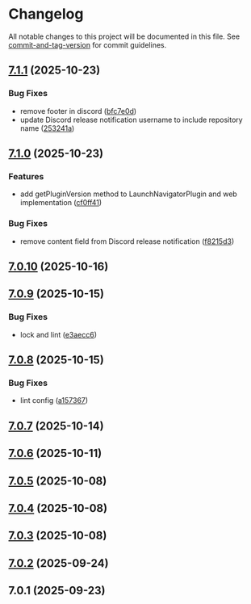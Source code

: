 # Changelog

All notable changes to this project will be documented in this file. See [commit-and-tag-version](https://github.com/absolute-version/commit-and-tag-version) for commit guidelines.

## [7.1.1](https://github.com/Cap-go/capacitor-launch-navigator/compare/7.1.0...7.1.1) (2025-10-23)


### Bug Fixes

* remove footer in discord ([bfc7e0d](https://github.com/Cap-go/capacitor-launch-navigator/commit/bfc7e0d61a3cb0c85a8a03208cbbb244ebb42963))
* update Discord release notification username to include repository name ([253241a](https://github.com/Cap-go/capacitor-launch-navigator/commit/253241a8323c520f54f429bee29277b215f655aa))

## [7.1.0](https://github.com/Cap-go/capacitor-launch-navigator/compare/7.0.10...7.1.0) (2025-10-23)


### Features

* add getPluginVersion method to LaunchNavigatorPlugin and web implementation ([cf0ff41](https://github.com/Cap-go/capacitor-launch-navigator/commit/cf0ff412705bc69774cecda705c7af45aa3ea5e6))


### Bug Fixes

* remove content field from Discord release notification ([f8215d3](https://github.com/Cap-go/capacitor-launch-navigator/commit/f8215d3e29f08a6a33fccc61fe5085dbf8e89c4f))

## [7.0.10](https://github.com/Cap-go/capacitor-launch-navigator/compare/7.0.9...7.0.10) (2025-10-16)

## [7.0.9](https://github.com/Cap-go/capacitor-launch-navigator/compare/7.0.8...7.0.9) (2025-10-15)


### Bug Fixes

* lock and lint ([e3aecc6](https://github.com/Cap-go/capacitor-launch-navigator/commit/e3aecc60e0d2557f44081101adae0c543fbd6a16))

## [7.0.8](https://github.com/Cap-go/capacitor-launch-navigator/compare/7.0.7...7.0.8) (2025-10-15)


### Bug Fixes

* lint config ([a157367](https://github.com/Cap-go/capacitor-launch-navigator/commit/a1573674517169161fed31478a9b8d14eaa8d91c))

## [7.0.7](https://github.com/Cap-go/capacitor-launch-navigator/compare/7.0.6...7.0.7) (2025-10-14)

## [7.0.6](https://github.com/Cap-go/capacitor-launch-navigator/compare/7.0.5...7.0.6) (2025-10-11)

## [7.0.5](https://github.com/Cap-go/capacitor-launch-navigator/compare/7.0.4...7.0.5) (2025-10-08)

## [7.0.4](https://github.com/Cap-go/capacitor-launch-navigator/compare/7.0.3...7.0.4) (2025-10-08)

## [7.0.3](https://github.com/Cap-go/capacitor-launch-navigator/compare/7.0.2...7.0.3) (2025-10-08)

## [7.0.2](https://github.com/Cap-go/capacitor-launch-navigator/compare/7.0.1...7.0.2) (2025-09-24)

## 7.0.1 (2025-09-23)
